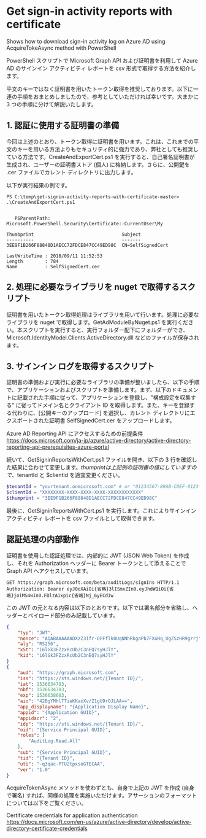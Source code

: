 # Get sign-in activity reports with certificate
Shows how to download sign-in activity log on Azure AD using AcquireTokeAsync method with PowerShell

PowerShell スクリプトで Microsoft Graph API および証明書を利用して Azure AD のサインイン アクティビティ レポートを csv 形式で取得する方法を紹介します。

平文のキーではなく証明書を用いたトークン取得を推奨しております。以下に一連の手順をおまとめしましたので、参考としていただければ幸いです。大まかに 3 つの手順に分けて解説いたします。

## 1. 認証に使用する証明書の準備

今回は上述のとおり、トークン取得に証明書を用います。これは、これまでの平文のキーを用いる方法よりもセキュリティ的に強力であり、弊社としても推奨している方法です。CreateAndExportCert.ps1 を実行すると、自己署名証明書が生成され、ユーザーの証明書ストア (個人) に格納します。さらに、公開鍵を .cer ファイルでカレント ディレクトリに出力します。

以下が実行結果の例です。

```
PS C:\temp\get-signin-activity-reports-with-certificate-master> .\CreateAndExportCert.ps1


   PSParentPath: Microsoft.PowerShell.Security\Certificate::CurrentUser\My

Thumbprint                                Subject
----------                                -------
3EE9F1B266F88848D1AECC72FDCE847CC49ED98C  CN=SelfSignedCert

LastWriteTime : 2018/09/11 11:52:53
Length        : 784
Name          : SelfSignedCert.cer
```

## 2. 処理に必要なライブラリを nuget で取得するスクリプト

証明書を用いたトークン取得処理はライブラリを用いて行います。処理に必要なライブラリを nuget で取得します。GetAdModuleByNuget.ps1 を実行ください。本スクリプトを実行すると、実行フォルダー配下にフォルダーができ、Microsoft.IdentityModel.Clients.ActiveDirectory.dll などのファイルが保存されます。

## 3. サインイン ログを取得するスクリプト

証明書の準備および実行に必要なライブラリの準備が整いましたら、以下の手順で、アプリケーションおよびスクリプトを準備します。まず、以下のドキュメントに記載された手順に従って、アプリケーションを登録し、"構成設定を収集する" に従ってドメイン名とクライアント ID を取得します。また、キーを登録する代わりに、[公開キーのアップロード] を選択し、カレント ディレクトリにエクスポートされた証明書 SelfSignedCert.cer をアップロードします。

Azure AD Reporting API にアクセスするための前提条件  
https://docs.microsoft.com/ja-jp/azure/active-directory/active-directory-reporting-api-prerequisites-azure-portal

続いて、GetSigninReportsWithCert.ps1 ファイルを開き、以下の 3 行を確認した結果に合わせて変更します。$thumprint は上記例の証明書の値にしていますので、$tenantId と $clientId を適宜変更ください。

```powershell
$tenantId = "yourtenant.onmicrosoft.com" # or "01234567-89AB-CDEF-0123-456789ABCDEF"
$clientId = "XXXXXXXX-XXXX-XXXX-XXXX-XXXXXXXXXXXX"
$thumprint = "3EE9F1B266F88848D1AECC72FDCE847CC49ED98C"
```

最後に、GetSigninReportsWithCert.ps1 を実行します。これによりサインイン アクティビティ レポートを csv ファイルとして取得できます。

## 認証処理の内部動作

証明書を使用した認証処理では、内部的に JWT (JSON Web Token) を作成し、それを Authorization ヘッダーに Bearer トークンとして添えることで Graph API へアクセスしています。


```
GET https://graph.microsoft.com/beta/auditLogs/signIns HTTP/1.1
Authorization: Bearer eyJ0eXAiOi{省略}3lISmxZIn0.eyJhdWQiOi{省略}joiMS4wIn0.FDlzA1xpic{省略}Nj_6yECdIw
```

この JWT の元となる内容は以下のとおりです。以下では署名部分を省略し、ヘッダーとペイロード部分のみ記載しています。

```json
{
    "typ": "JWT",
    "nonce": "AQABAAAAAADXzZ3ifr-OFFflk0UqNNhRkgaPb7FXuHq_UgZSzHR9grrjY7u1LYqCAA",
    "alg": "RS256",
    "x5t": "i6lGk3FZzxRcUb2C3nEQ7syHJlY",
    "kid": "i6lGk3FZzxRcUb2C3nEQ7syHJlY"
}
{
    "aud": "https://graph.microsoft.com",
    "iss": "https://sts.windows.net/{Tenant ID}/",
    "iat": 1536634703,
    "nbf": 1536634703,
    "exp": 1536638603,
    "aio": "42BgYMhlTTieKKaxXv/Z1gU9rOJLAA==",
    "app_displayname": "{Application Display Name}",
    "appid": "{Application GUID}",
    "appidacr": "2",
    "idp": "https://sts.windows.net/{Tenant ID}/",
    "oid": "{Service Principal GUID}",
    "roles": [
        "AuditLog.Read.All"
    ],
    "sub": "{Service Principal GUID}",
    "tid": "{Tenant ID}",
    "uti": "-q3qac-PTU2tpxsoGTECAA",
    "ver": "1.0"
}
```

AcquireTokenAsync メソッドを使わずとも、自身で上記の JWT を作成 (自身で署名) すれば、同様の処理を実施いただけます。アサーションのフォーマットについては以下をご覧ください。

Certificate credentials for application authentication
https://docs.microsoft.com/en-us/azure/active-directory/develop/active-directory-certificate-credentials
